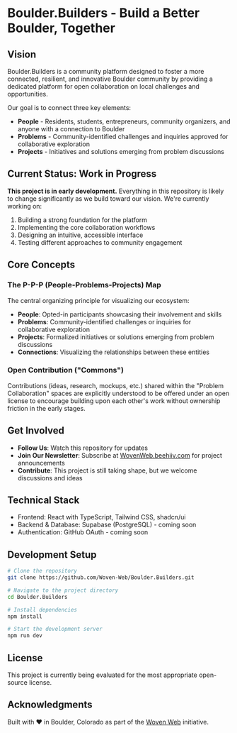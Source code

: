 
# Boulder.Builders - Build a Better Boulder, Together

## Vision

Boulder.Builders is a community platform designed to foster a more connected, resilient, and innovative Boulder community by providing a dedicated platform for open collaboration on local challenges and opportunities.

Our goal is to connect three key elements:
- **People** - Residents, students, entrepreneurs, community organizers, and anyone with a connection to Boulder
- **Problems** - Community-identified challenges and inquiries approved for collaborative exploration
- **Projects** - Initiatives and solutions emerging from problem discussions

## Current Status: Work in Progress

**This project is in early development.** Everything in this repository is likely to change significantly as we build toward our vision. We're currently working on:

1. Building a strong foundation for the platform
2. Implementing the core collaboration workflows
3. Designing an intuitive, accessible interface
4. Testing different approaches to community engagement

## Core Concepts

### The P-P-P (People-Problems-Projects) Map

The central organizing principle for visualizing our ecosystem:
- **People**: Opted-in participants showcasing their involvement and skills
- **Problems**: Community-identified challenges or inquiries for collaborative exploration
- **Projects**: Formalized initiatives or solutions emerging from problem discussions
- **Connections**: Visualizing the relationships between these entities

### Open Contribution ("Commons")

Contributions (ideas, research, mockups, etc.) shared within the "Problem Collaboration" spaces are explicitly understood to be offered under an open license to encourage building upon each other's work without ownership friction in the early stages.

## Get Involved

- **Follow Us**: Watch this repository for updates
- **Join Our Newsletter**: Subscribe at [WovenWeb.beehiiv.com](https://wovenweb.beehiiv.com) for project announcements
- **Contribute**: This project is still taking shape, but we welcome discussions and ideas

## Technical Stack

- Frontend: React with TypeScript, Tailwind CSS, shadcn/ui
- Backend & Database: Supabase (PostgreSQL) - coming soon
- Authentication: GitHub OAuth - coming soon

## Development Setup

```sh
# Clone the repository
git clone https://github.com/Woven-Web/Boulder.Builders.git

# Navigate to the project directory
cd Boulder.Builders

# Install dependencies
npm install

# Start the development server
npm run dev
```

## License

This project is currently being evaluated for the most appropriate open-source license.

## Acknowledgments

Built with ❤️ in Boulder, Colorado as part of the [Woven Web](https://wovenweb.beehiiv.com) initiative.
